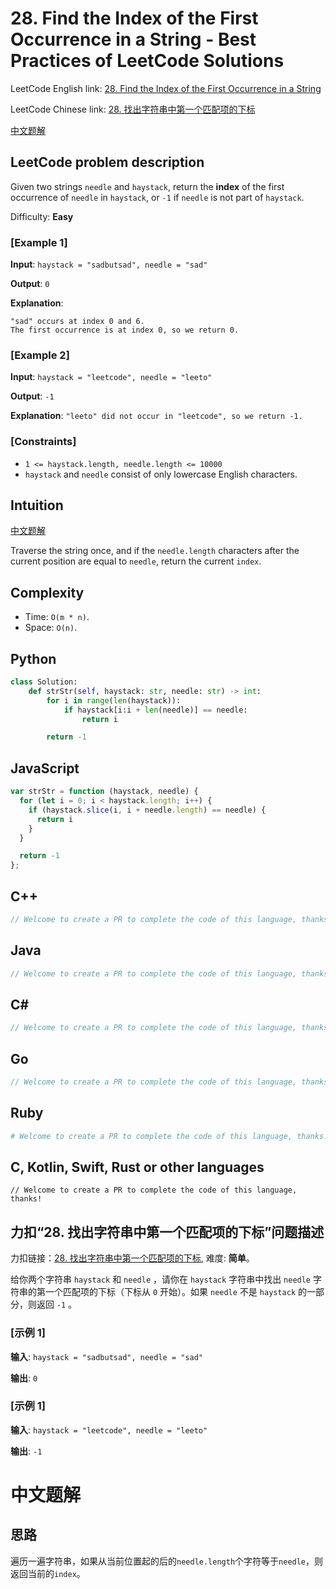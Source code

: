 # 28. Find the Index of the First Occurrence in a String - Best Practices of LeetCode Solutions
LeetCode English link: [28. Find the Index of the First Occurrence in a String](https://leetcode.com/problems/find-the-index-of-the-first-occurrence-in-a-string)

LeetCode Chinese link: [28. 找出字符串中第一个匹配项的下标](https://leetcode.cn/problems/find-the-index-of-the-first-occurrence-in-a-string)

[中文题解](#中文题解)

## LeetCode problem description
Given two strings `needle` and `haystack`, return the **index** of the first occurrence of `needle` in `haystack`, or `-1` if `needle` is not part of `haystack`.

Difficulty: **Easy**

### [Example 1]
**Input**: `haystack = "sadbutsad", needle = "sad"`

**Output**: `0`

**Explanation**:
```
"sad" occurs at index 0 and 6.
The first occurrence is at index 0, so we return 0.
```

### [Example 2]
**Input**: `haystack = "leetcode", needle = "leeto"`

**Output**: `-1`

**Explanation**: `"leeto" did not occur in "leetcode", so we return -1.`

### [Constraints]
- `1 <= haystack.length, needle.length <= 10000`
- `haystack` and `needle` consist of only lowercase English characters.

## Intuition
[中文题解](#中文题解)

Traverse the string once, and if the `needle.length` characters after the current position are equal to `needle`, return the current `index`.

## Complexity
* Time: `O(m * n)`.
* Space: `O(n)`.

## Python
```python
class Solution:
    def strStr(self, haystack: str, needle: str) -> int:
        for i in range(len(haystack)):
            if haystack[i:i + len(needle)] == needle:
                return i

        return -1
```

## JavaScript
```javascript
var strStr = function (haystack, needle) {
  for (let i = 0; i < haystack.length; i++) {
    if (haystack.slice(i, i + needle.length) == needle) {
      return i
    }
  }

  return -1
};
```

## C++
```cpp
// Welcome to create a PR to complete the code of this language, thanks!
```

## Java
```java
// Welcome to create a PR to complete the code of this language, thanks!
```

## C#
```c#
// Welcome to create a PR to complete the code of this language, thanks!
```

## Go
```go
// Welcome to create a PR to complete the code of this language, thanks!
```

## Ruby
```ruby
# Welcome to create a PR to complete the code of this language, thanks!
```

## C, Kotlin, Swift, Rust or other languages
```
// Welcome to create a PR to complete the code of this language, thanks!
```

## 力扣“28. 找出字符串中第一个匹配项的下标”问题描述
力扣链接：[28. 找出字符串中第一个匹配项的下标](https://leetcode.cn/problems/find-the-index-of-the-first-occurrence-in-a-string), 难度: **简单**。

给你两个字符串 `haystack` 和 `needle` ，请你在 `haystack` 字符串中找出 `needle` 字符串的第一个匹配项的下标（下标从 `0` 开始）。如果 `needle` 不是 `haystack` 的一部分，则返回 `-1` 。

### [示例 1]
**输入**: `haystack = "sadbutsad", needle = "sad"`

**输出**: `0`

### [示例 1]
**输入**: `haystack = "leetcode", needle = "leeto"`

**输出**: `-1`

# 中文题解
## 思路
遍历一遍字符串，如果从当前位置起的后的`needle.length`个字符等于`needle`，则返回当前的`index`。
